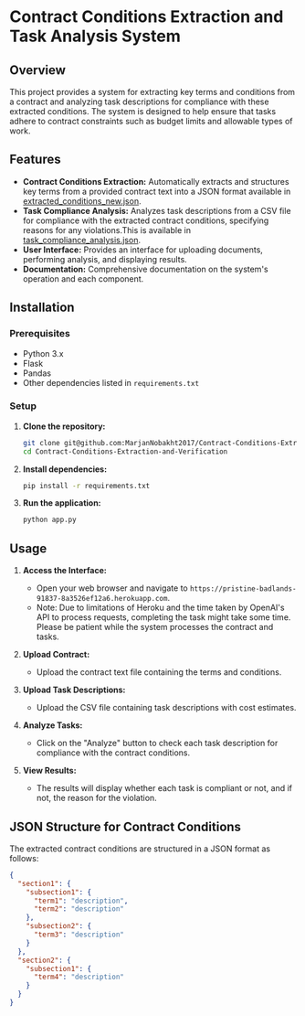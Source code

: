 # Contract Conditions Extraction and Task Analysis System

## Overview

This project provides a system for extracting key terms and conditions from a contract and analyzing task descriptions for compliance with these extracted conditions. The system is designed to help ensure that tasks adhere to contract constraints such as budget limits and allowable types of work.

## Features

- **Contract Conditions Extraction:** Automatically extracts and structures key terms from a provided contract text into a JSON format available in [extracted_conditions_new.json](https://github.com/MarjanNobakht2017/Contract-Conditions-Extraction-and-Verification/blob/main/extracted_conditions_new.json).
- **Task Compliance Analysis:** Analyzes task descriptions from a CSV file for compliance with the extracted contract conditions, specifying reasons for any violations.This is available in [task_compliance_analysis.json](https://github.com/MarjanNobakht2017/Contract-Conditions-Extraction-and-Verification/blob/main/task_compliance_analysis.json).
- **User Interface:** Provides an interface for uploading documents, performing analysis, and displaying results.
- **Documentation:** Comprehensive documentation on the system's operation and each component.

## Installation

### Prerequisites

- Python 3.x
- Flask
- Pandas
- Other dependencies listed in `requirements.txt`

### Setup

1. **Clone the repository:**
    ```bash
    git clone git@github.com:MarjanNobakht2017/Contract-Conditions-Extraction-and-Verification.git
    cd Contract-Conditions-Extraction-and-Verification
    ```

2. **Install dependencies:**
    ```bash
    pip install -r requirements.txt
    ```

3. **Run the application:**
    ```bash
    python app.py
    ```
   
## Usage

1. **Access the Interface:**
   - Open your web browser and navigate to `https://pristine-badlands-91837-8a3526ef12a6.herokuapp.com`.
   - Note: Due to limitations of Heroku and the time taken by OpenAI's API to process requests, completing the task might take some time. Please be patient while the system processes the contract and tasks.



2. **Upload Contract:**
   - Upload the contract text file containing the terms and conditions.

3. **Upload Task Descriptions:**
   - Upload the CSV file containing task descriptions with cost estimates.

4. **Analyze Tasks:**
   - Click on the "Analyze" button to check each task description for compliance with the contract conditions.

5. **View Results:**
   - The results will display whether each task is compliant or not, and if not, the reason for the violation.

## JSON Structure for Contract Conditions

The extracted contract conditions are structured in a JSON format as follows:

```json
{
  "section1": {
    "subsection1": {
      "term1": "description",
      "term2": "description"
    },
    "subsection2": {
      "term3": "description"
    }
  },
  "section2": {
    "subsection1": {
      "term4": "description"
    }
  }
}